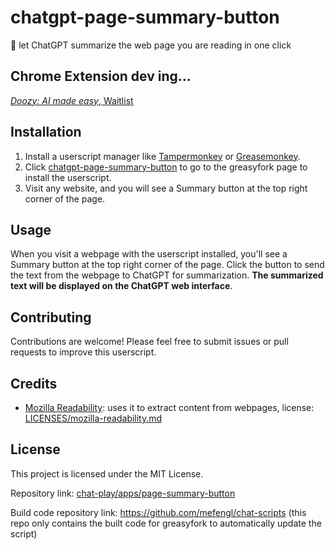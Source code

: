 # chatgpt-page-summary-button

🍓 let ChatGPT summarize the web page you are reading in one click

## Chrome Extension dev ing...

[*Doozy: AI made easy*, Waitlist](https://docs.google.com/forms/d/e/1FAIpQLSco0ORt6OejFDi04wat5ZzrOblHHEzu_qAswneexrQ4A60Xsw/viewform?usp=sf_link)

## Installation

1. Install a userscript manager like [Tampermonkey](https://www.tampermonkey.net/) or [Greasemonkey](https://www.greasespot.net/).
2. Click [chatgpt-page-summary-button](https://greasyfork.org/scripts/466322-chatgpt-page-summary-button) to go to the greasyfork page to install the userscript.
3. Visit any website, and you will see a Summary button at the top right corner of the page.

## Usage

When you visit a webpage with the userscript installed, you'll see a Summary button at the top right corner of the page. Click the button to send the text from the webpage to ChatGPT for summarization. **The summarized text will be displayed on the ChatGPT web interface**.

## Contributing

Contributions are welcome! Please feel free to submit issues or pull requests to improve this userscript.

## Credits

- [Mozilla Readability](https://github.com/mozilla/readability): uses it to extract content from webpages, license: [LICENSES/mozilla-readability.md](LICENSES/mozilla-readability.md)

## License

This project is licensed under the MIT License.

Repository link: [chat-play/apps/page-summary-button](https://github.com/mefengl/chat-play)

Build code repository link: https://github.com/mefengl/chat-scripts (this repo only contains the built code for greasyfork to automatically update the script)
